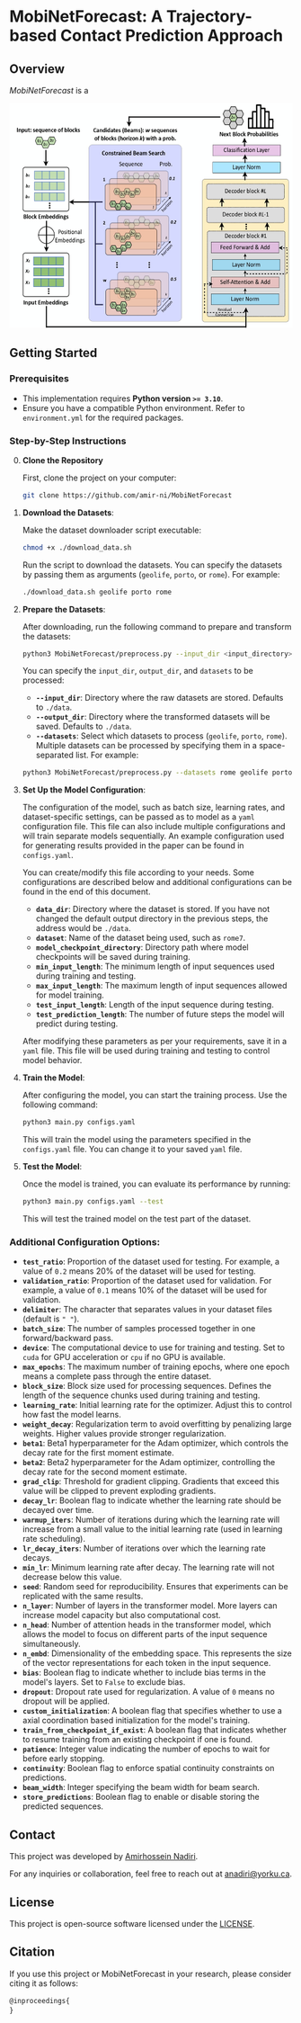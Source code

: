 # MobiNetForecast: A Trajectory-based Contact Prediction Approach

## Overview

*MobiNetForecast* is a

<p align="center">
  <img src="img/architecture.jpg" alt="MobiNetForecast model architecture" height="400">
</p>

## Getting Started

### Prerequisites

- This implementation requires **Python version `>= 3.10`**.
- Ensure you have a compatible Python environment. Refer to `environment.yml` for the required packages.

### Step-by-Step Instructions

0. **Clone the Repository**

   First, clone the project on your computer:
     ```bash
     git clone https://github.com/amir-ni/MobiNetForecast
     ```

1. **Download the Datasets**:

   Make the dataset downloader script executable:
     ```bash
     chmod +x ./download_data.sh
     ```
   Run the script to download the datasets. You can specify the datasets by passing them as arguments (`geolife`, `porto`, or `rome`). For example:
     ```bash
     ./download_data.sh geolife porto rome
     ```

2. **Prepare the Datasets**:

   After downloading, run the following command to prepare and transform the datasets:
     ```bash
     python3 MobiNetForecast/preprocess.py --input_dir <input_directory> --output_dir <output_directory> --embedding_dim <embedding_dim> --datasets <geolife|porto|rome>
     ```
   You can specify the `input_dir`, `output_dir`, and `datasets` to be processed:
     - **`--input_dir`**: Directory where the raw datasets are stored. Defaults to `./data`.
     - **`--output_dir`**: Directory where the transformed datasets will be saved. Defaults to `./data`.
     - **`--datasets`**: Select which datasets to process (`geolife`, `porto`, `rome`). Multiple datasets can be processed by specifying them in a space-separated list. For example:
     ```bash
     python3 MobiNetForecast/preprocess.py --datasets rome geolife porto --embedding_dim 512
     ```

3. **Set Up the Model Configuration**:

   The configuration of the model, such as batch size, learning rates, and dataset-specific settings, can be passed as to model as a `yaml` configuration file. This file can also include multiple configurations and will train separate models sequentially. An example configuration used for generating results provided in the paper can be found in `configs.yaml`.

   You can create/modify this file according to your needs. Some configurations are described below and additional configurations can be found in the end of this document.
     - **`data_dir`**: Directory where the dataset is stored. If you have not changed the default output directory in the previous steps, the address would be `./data`.
     - **`dataset`**: Name of the dataset being used, such as `rome7`.
     - **`model_checkpoint_directory`**: Directory path where model checkpoints will be saved during training.
     - **`min_input_length`**: The minimum length of input sequences used during training and testing.
     - **`max_input_length`**: The maximum length of input sequences allowed for model training.
     - **`test_input_length`**: Length of the input sequence during testing.
     - **`test_prediction_length`**: The number of future steps the model will predict during testing.

   After modifying these parameters as per your requirements, save it in a `yaml` file. This file will be used during training and testing to control model behavior.

4. **Train the Model**:

   After configuring the model, you can start the training process. Use the following command:
    ```bash
    python3 main.py configs.yaml
    ```

   This will train the model using the parameters specified in the `configs.yaml` file. You can change it to your saved `yaml` file.

5. **Test the Model**:

   Once the model is trained, you can evaluate its performance by running:
    ```bash
    python3 main.py configs.yaml --test
    ```

   This will test the trained model on the test part of the dataset.



### Additional Configuration Options:

- **`test_ratio`**: Proportion of the dataset used for testing. For example, a value of `0.2` means 20% of the dataset will be used for testing.
- **`validation_ratio`**: Proportion of the dataset used for validation. For example, a value of `0.1` means 10% of the dataset will be used for validation.
- **`delimiter`**: The character that separates values in your dataset files (default is `" "`).
- **`batch_size`**: The number of samples processed together in one forward/backward pass.
- **`device`**: The computational device to use for training and testing. Set to `cuda` for GPU acceleration or `cpu` if no GPU is available.
- **`max_epochs`**: The maximum number of training epochs, where one epoch means a complete pass through the entire dataset.
- **`block_size`**: Block size used for processing sequences. Defines the length of the sequence chunks used during training and testing.
- **`learning_rate`**: Initial learning rate for the optimizer. Adjust this to control how fast the model learns.
- **`weight_decay`**: Regularization term to avoid overfitting by penalizing large weights. Higher values provide stronger regularization.
- **`beta1`**: Beta1 hyperparameter for the Adam optimizer, which controls the decay rate for the first moment estimate.
- **`beta2`**: Beta2 hyperparameter for the Adam optimizer, controlling the decay rate for the second moment estimate.
- **`grad_clip`**: Threshold for gradient clipping. Gradients that exceed this value will be clipped to prevent exploding gradients.
- **`decay_lr`**: Boolean flag to indicate whether the learning rate should be decayed over time.
- **`warmup_iters`**: Number of iterations during which the learning rate will increase from a small value to the initial learning rate (used in learning rate scheduling).
- **`lr_decay_iters`**: Number of iterations over which the learning rate decays.
- **`min_lr`**: Minimum learning rate after decay. The learning rate will not decrease below this value.
- **`seed`**: Random seed for reproducibility. Ensures that experiments can be replicated with the same results.
- **`n_layer`**: Number of layers in the transformer model. More layers can increase model capacity but also computational cost.
- **`n_head`**: Number of attention heads in the transformer model, which allows the model to focus on different parts of the input sequence simultaneously.
- **`n_embd`**: Dimensionality of the embedding space. This represents the size of the vector representations for each token in the input sequence.
- **`bias`**: Boolean flag to indicate whether to include bias terms in the model's layers. Set to `False` to exclude bias.
- **`dropout`**: Dropout rate used for regularization. A value of `0` means no dropout will be applied.
- **`custom_initialization`**: A boolean flag that specifies whether to use a axial coordination based initialization for the model's training.
- **`train_from_checkpoint_if_exist`**: A boolean flag that indicates whether to resume training from an existing checkpoint if one is found.
- **`patience`**: Integer value indicating the number of epochs to wait for before early stopping.
- **`continuity`**: Boolean flag to enforce spatial continuity constraints on predictions.
- **`beam_width`**: Integer specifying the beam width for beam search.
- **`store_predictions`**: Boolean flag to enable or disable storing the predicted sequences.


## Contact

This project was developed by [Amirhossein Nadiri](https://github.com/amir-ni).

For any inquiries or collaboration, feel free to reach out at [anadiri@yorku.ca](mailto:anadiri@yorku.ca).

## License

This project is open-source software licensed under the [LICENSE](LICENSE).

## Citation

If you use this project or MobiNetForecast in your research, please consider citing it as follows:

```tex
@inproceedings{
}
```